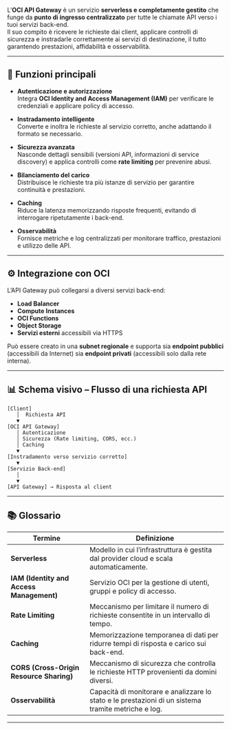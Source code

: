 L’**OCI API Gateway** è un servizio **serverless e completamente gestito** che funge da **punto di ingresso centralizzato** per tutte le chiamate API verso i tuoi servizi back-end.  
Il suo compito è ricevere le richieste dai client, applicare controlli di sicurezza e instradarle correttamente ai servizi di destinazione, il tutto garantendo prestazioni, affidabilità e osservabilità.

---

## 🔐 Funzioni principali

- **Autenticazione e autorizzazione**  
    Integra **OCI Identity and Access Management (IAM)** per verificare le credenziali e applicare policy di accesso.
    
- **Instradamento intelligente**  
    Converte e inoltra le richieste al servizio corretto, anche adattando il formato se necessario.
    
- **Sicurezza avanzata**  
    Nasconde dettagli sensibili (versioni API, informazioni di service discovery) e applica controlli come **rate limiting** per prevenire abusi.
    
- **Bilanciamento del carico**  
    Distribuisce le richieste tra più istanze di servizio per garantire continuità e prestazioni.
    
- **Caching**  
    Riduce la latenza memorizzando risposte frequenti, evitando di interrogare ripetutamente i back-end.
    
- **Osservabilità**  
    Fornisce metriche e log centralizzati per monitorare traffico, prestazioni e utilizzo delle API.
    

---

## ⚙️ Integrazione con OCI

L’API Gateway può collegarsi a diversi servizi back-end:

- **Load Balancer**
- **Compute Instances**
- **OCI Functions**
- **Object Storage**
- **Servizi esterni** accessibili via HTTPS

Può essere creato in una **subnet regionale** e supporta sia **endpoint pubblici** (accessibili da Internet) sia **endpoint privati** (accessibili solo dalla rete interna).

---

## 📊 Schema visivo – Flusso di una richiesta API

```
[Client] 
   │  Richiesta API
   ▼
[OCI API Gateway]
   │ Autenticazione
   │ Sicurezza (Rate limiting, CORS, ecc.)
   │ Caching
   ▼
[Instradamento verso servizio corretto]
   ▼
[Servizio Back-end]
   │
   ▼
[API Gateway] → Risposta al client
```

---

## 📚 Glossario

| Termine                                  | Definizione                                                                                         |
| ---------------------------------------- | --------------------------------------------------------------------------------------------------- |
| **Serverless**                           | Modello in cui l’infrastruttura è gestita dal provider cloud e scala automaticamente.               |
| **IAM (Identity and Access Management)** | Servizio OCI per la gestione di utenti, gruppi e policy di accesso.                                 |
| **Rate Limiting**                        | Meccanismo per limitare il numero di richieste consentite in un intervallo di tempo.                |
| **Caching**                              | Memorizzazione temporanea di dati per ridurre tempi di risposta e carico sui back-end.              |
| **CORS (Cross-Origin Resource Sharing)** | Meccanismo di sicurezza che controlla le richieste HTTP provenienti da domini diversi.              |
| **Osservabilità**                        | Capacità di monitorare e analizzare lo stato e le prestazioni di un sistema tramite metriche e log. |

---
